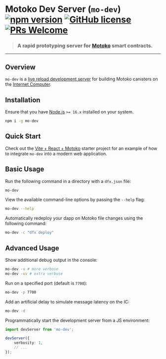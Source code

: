 
# Motoko Dev Server (`mo-dev`) &nbsp;[![npm version](https://img.shields.io/npm/v/mo-dev.svg?logo=npm)](https://www.npmjs.com/package/mo-dev) [![GitHub license](https://img.shields.io/badge/license-Apache%202.0-blue.svg)](https://opensource.org/licenses/Apache-2.0) [![PRs Welcome](https://img.shields.io/badge/PRs-welcome-brightgreen.svg)](https://github.com/dfinity/motoko-dev-server/issues)

> ### A rapid prototyping server for [Motoko](https://smartcontracts.org/) smart contracts.

---

## Overview

`mo-dev` is a [live reload development server](https://blog.logrocket.com/complete-guide-full-stack-live-reload/) for building Motoko canisters on the [Internet Computer](https://internetcomputer.org/). 

## Installation

Ensure that you have [Node.js](https://nodejs.org/en/) `>= 16.x` installed on your system.

```sh
npm i -g mo-dev
```

## Quick Start

Check out the [Vite + React + Motoko](.tree/main/examples/vite-react/) starter project for an example of how to integrate `mo-dev` into a modern web application.

## Basic Usage

Run the following command in a directory with a `dfx.json` file:

```sh
mo-dev
```

View the available command-line options by passing the `--help` flag:

```sh
mo-dev --help
```

Automatically redeploy your dapp on Motoko file changes using the following command:

```sh
mo-dev -c "dfx deploy"
```

## Advanced Usage

Show additional debug output in the console:

```sh
mo-dev -v # more verbose
mo-dev -vv # extra verbose
```

Run on a specified port (default is `7700`):

```sh
mo-dev -p 7700
```

Add an artificial delay to simulate message latency on the IC:

```sh
mo-dev -d
```

Programmatically start the development server from a JS environment:

```ts
import devServer from 'mo-dev';

devServer({
    verbosity: 1,
    // ...
});
```
